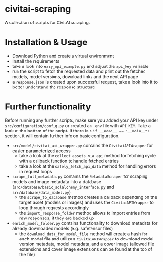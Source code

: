 # civitai-scraping
A collection of scripts for CivitAI scraping.

# Installation & Usage
- Download Python and create a virtual environment 
- Install the requirements
- take a look into `easy_api_example.py` and adjust the `api_key` variable
- run the script to fetch the requested data and print out the fetched models, model versions, download links and the next API page
- a `response.json` is created upon successful request, take a look into it to better understand the response structure

# Further functionality
Before running any further scripts, make sure you added your API key under `src/configuration/config.py` or created an `.env` file with `API_KEY`.
Take a look at the bottom of the script. If there is a `if __name__ == "__main__":` section, it will contain further info on basic configuration.

- `src/model/civitai_api_wrapper.py` contains the `CivitaiAPIWrapper` for easier parameterized access
    - take a look at the `collect_assets_via_api` method for fetching cycle with a callback function to handle fetched entries
    - take a look at the `safely_fetch_api_data` method for handling errors in request loops
- `scrape_full_metadata.py` contains the `MetadataScraper` for scraping models and image metadata into a database (`src/database/basic_sqlalchemy_interface.py` and `src/database/data_model.py`)
    - the `scrape_to_database` method creates a callback depending on the target asset (models or images) and uses the `CivitaiAPIWrapper` to loop through requests accordingly
    - the `import_response_folder` method allows to import entries from raw responses, if they are backed up
- `enrich_model_folder.py` contains functionality to download metadata for already downloaded models (e.g. safetensor files)
    - the `download_data_for_model_file` method will create a hash for each model file and utilize a `CivitaiAPIWrapper` to download model version metadata, model metadata, and a cover image (allowed file extensions and cover image extensions can be found at the top of the file)
